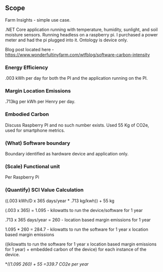 ## Scope

Farm Insights - simple use case. 

.NET Core application running with temperature, humidity, sunlight, and soil moisture sensors. Running headless on a raspberry pi. I purchased a power meter and had the pi plugged into it. Ontology is device only.

Blog post located here - https://www.wonderfultinyfarm.com/wtfblog/software-carbon-intensity

### Energy Efficiency 
.003 kWh per day for both the PI and the application running on the PI.

### Margin Location Emissions

.713kg per kWh per Henry per day.

### Embodied Carbon

Discuss Raspberry PI and no such number exists. Used 55 Kg of CO2e, used for smartphone metrics.

### (What) Software boundary

Boundary identified as hardware device and application only.

### (Scale) Functional unit 
Per Raspberry Pi

### (Quantify) SCI Value Calculation

((.003 kWh/D x 365 days/year * .713 kg/kwh)) + 55 kg

(.003 x 365) = 1.095 - kilowatts to run the device/software for 1 year

.713 x 365 days/year = 260 - location based margin emissions for 1 year

1.095 * 260 = 284.7 - kilowatts to run the software for 1 year x location based margin emissions

((kilowatts to run the software for 1 year x location based margin emissions for 1 year) + embedded carbon of the device) for each instance of the device.

**((1.095 *260) + 55 =339.7 CO2e per year** 
